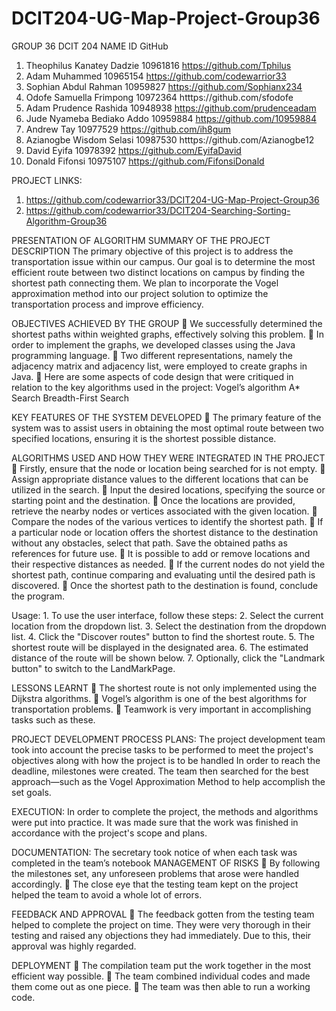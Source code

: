 # DCIT204-UG-Map-Project-Group36
GROUP 36
DCIT 204
NAME	ID	GitHub
1.	Theophilus Kanatey Dadzie	      10961816	https://github.com/Tphilus
2.	Adam Muhammed 	                10965154	https://github.com/codewarrior33
3.	Sophian Abdul Rahman	          10959827	https://github.com/Sophianx234
4.	Odofe Samuella Frimpong	        10972364	htttps://github.com/sfodofe
5.	Adam Prudence Rashida     	    10948938	https://github.com/prudenceadam
6.	Jude Nyameba Bediako Addo	      10959884	https://github.com/10959884
7.	Andrew Tay 	                    10977529	https://github.com/ih8gum
8.	Azianogbe Wisdom Selasi	        10987530	htttps://github.com/Azianogbe12
9.	David Eyifa	                    10978392	https://github.com/EyifaDavid
10.	Donald Fifonsi	                10975107	https://github.com/FifonsiDonald


PROJECT LINKS:
1.	https://github.com/codewarrior33/DCIT204-UG-Map-Project-Group36
2.	https://github.com/codewarrior33/DCIT204-Searching-Sorting-Algorithm-Group36


PRESENTATION OF ALGORITHM
SUMMARY OF THE PROJECT DESCRIPTION
 	The primary objective of this project is to address the transportation issue within our campus.
 	Our goal is to determine the most efficient route between two distinct locations on campus by finding the shortest path connecting them.
 	We plan to incorporate the Vogel approximation method into our project solution to optimize the transportation process and improve efficiency.

  
OBJECTIVES ACHIEVED BY THE GROUP
	We successfully determined the shortest paths within weighted graphs, effectively solving this problem.
	In order to implement the graphs, we developed classes using the Java programming language.
	Two different representations, namely the adjacency matrix and adjacency list, were employed to create graphs in Java.
	Here are some aspects of code design that were critiqued in relation to the key algorithms used in the project:
 	Vogel’s algorithm
 	A* Search
 	Breadth-First Search


KEY FEATURES OF THE SYSTEM DEVELOPED
	The primary feature of the system was to assist users in obtaining the most optimal route between two specified locations, ensuring it is the shortest possible distance.

ALGORITHMS USED AND HOW THEY WERE INTEGRATED IN THE PROJECT
	 Firstly, ensure that the node or location being searched for is not empty.
	Assign appropriate distance values to the different locations that can be utilized in the search.
	Input the desired locations, specifying the source or starting point and the destination.
	Once the locations are provided, retrieve the nearby nodes or vertices associated with the given location.
	Compare the nodes of the various vertices to identify the shortest path.
	If a particular node or location offers the shortest distance to the destination without any obstacles, select that path. Save the obtained paths as references for future use.
	It is possible to add or remove locations and their respective distances as needed.
	If the current nodes do not yield the shortest path, continue comparing and evaluating until the desired path is discovered.
	Once the shortest path to the destination is found, conclude the program.

Usage:
 	1.  To use the user interface, follow these steps:
 	2.  Select the current location from the dropdown list.
 	3.  Select the destination from the dropdown list.
 	4.  Click the "Discover routes" button to find the shortest route.
 	5.  The shortest route will be displayed in the designated area.
 	6.  The estimated distance of the route will be shown below.
 	7.  Optionally, click the "Landmark button" to switch to the LandMarkPage.

LESSONS LEARNT
	The shortest route is not only implemented using the Dijkstra algorithms.
	Vogel’s algorithm is one of the best algorithms for transportation problems.
	Teamwork is very important in accomplishing tasks such as these.

PROJECT DEVELOPMENT PROCESS
PLANS:
 	The project development team took into account the precise tasks to be performed to meet the project's objectives along with how the project is to be handled
 	In order to reach the deadline, milestones were created.
 	The team then searched for the best approach—such as the Vogel Approximation Method to help accomplish the set goals.

EXECUTION:
 	In order to complete the project, the methods and algorithms were put into practice.
 	It was made sure that the work was finished in accordance with the project's scope and plans.

DOCUMENTATION:
 	The secretary took notice of when each task was completed in the team’s notebook
MANAGEMENT OF RISKS
	By following the milestones set, any unforeseen problems that arose were handled accordingly.
	The close eye that the testing team kept on the project helped the team to avoid a whole lot of errors.



FEEDBACK AND APPROVAL
	The feedback gotten from the testing team helped to complete the project on time. They were very thorough in their testing and raised any objections they had immediately. Due to this, their approval was highly regarded.

DEPLOYMENT
	The compilation team put the work together in the most efficient way possible.
	The team combined individual codes and made them come out as one piece.
	The team was then able to run a working code.

